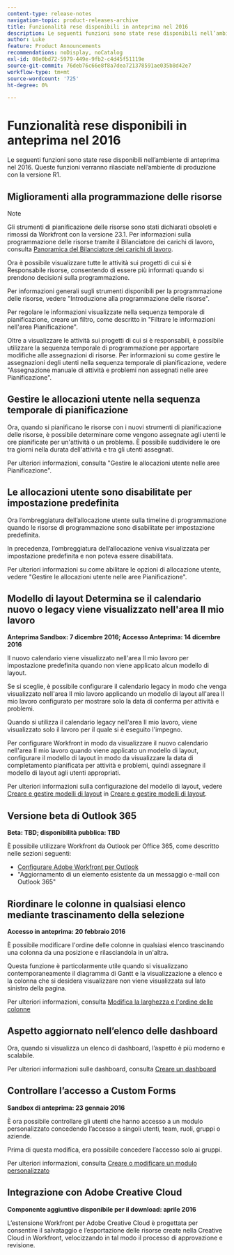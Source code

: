 ```yaml
---
content-type: release-notes
navigation-topic: product-releases-archive
title: Funzionalità rese disponibili in anteprima nel 2016
description: Le seguenti funzioni sono state rese disponibili nell’ambiente di anteprima nel 2016. Queste funzioni verranno rilasciate nell’ambiente di produzione con la versione R1.
author: Luke
feature: Product Announcements
recommendations: noDisplay, noCatalog
exl-id: 08e0bd72-5979-449e-9fb2-c4d45f51119e
source-git-commit: 76deb76c66e8f8a7dea721378591ae035b8d42e7
workflow-type: tm+mt
source-wordcount: '725'
ht-degree: 0%

---
```


# Funzionalità rese disponibili in anteprima nel 2016

Le seguenti funzioni sono state rese disponibili nell’ambiente di anteprima nel 2016. Queste funzioni verranno rilasciate nell’ambiente di produzione con la versione R1.

## Miglioramenti alla programmazione delle risorse

>[!NOTE]
>
>Gli strumenti di pianificazione delle risorse sono stati dichiarati obsoleti e rimossi da Workfront con la versione 23.1. Per informazioni sulla programmazione delle risorse tramite il Bilanciatore dei carichi di lavoro, consulta [Panoramica del Bilanciatore dei carichi di lavoro](../../../../resource-mgmt/workload-balancer/overview-workload-balancer.md).

Ora è possibile visualizzare tutte le attività sui progetti di cui si è Responsabile risorse, consentendo di essere più informati quando si prendono decisioni sulla programmazione.

Per informazioni generali sugli strumenti disponibili per la programmazione delle risorse, vedere &quot;Introduzione alla programmazione delle risorse&quot;.

Per regolare le informazioni visualizzate nella sequenza temporale di pianificazione, creare un filtro, come descritto in &quot;Filtrare le informazioni nell&#39;area Pianificazione&quot;.

Oltre a visualizzare le attività sui progetti di cui si è responsabili, è possibile utilizzare la sequenza temporale di programmazione per apportare modifiche alle assegnazioni di risorse. Per informazioni su come gestire le assegnazioni degli utenti nella sequenza temporale di pianificazione, vedere &quot;Assegnazione manuale di attività e problemi non assegnati nelle aree Pianificazione&quot;.

## Gestire le allocazioni utente nella sequenza temporale di pianificazione

Ora, quando si pianificano le risorse con i nuovi strumenti di pianificazione delle risorse, è possibile determinare come vengono assegnate agli utenti le ore pianificate per un&#39;attività o un problema. È possibile suddividere le ore tra giorni nella durata dell&#39;attività e tra gli utenti assegnati.

Per ulteriori informazioni, consulta &quot;Gestire le allocazioni utente nelle aree Pianificazione&quot;.

## Le allocazioni utente sono disabilitate per impostazione predefinita

Ora l’ombreggiatura dell’allocazione utente sulla timeline di programmazione quando le risorse di programmazione sono disabilitate per impostazione predefinita.

In precedenza, l’ombreggiatura dell’allocazione veniva visualizzata per impostazione predefinita e non poteva essere disabilitata.

Per ulteriori informazioni su come abilitare le opzioni di allocazione utente, vedere &quot;Gestire le allocazioni utente nelle aree Pianificazione&quot;.

## Modello di layout Determina se il calendario nuovo o legacy viene visualizzato nell&#39;area Il mio lavoro

**Anteprima Sandbox: 7 dicembre 2016; Accesso Anteprima: 14 dicembre 2016** 

Il nuovo calendario viene visualizzato nell&#39;area Il mio lavoro per impostazione predefinita quando non viene applicato alcun modello di layout.

Se si sceglie, è possibile configurare il calendario legacy in modo che venga visualizzato nell&#39;area Il mio lavoro applicando un modello di layout all&#39;area Il mio lavoro configurato per mostrare solo la data di conferma per attività e problemi.

Quando si utilizza il calendario legacy nell&#39;area Il mio lavoro, viene visualizzato solo il lavoro per il quale si è eseguito l&#39;impegno.

Per configurare Workfront in modo da visualizzare il nuovo calendario nell&#39;area Il mio lavoro quando viene applicato un modello di layout, configurare il modello di layout in modo da visualizzare la data di completamento pianificata per attività e problemi, quindi assegnare il modello di layout agli utenti appropriati.

Per ulteriori informazioni sulla configurazione del modello di layout, vedere [Creare e gestire modelli di layout](../../../../administration-and-setup/customize-workfront/use-layout-templates/create-and-manage-layout-templates.md#customizing-my-work) in [Creare e gestire modelli di layout](../../../../administration-and-setup/customize-workfront/use-layout-templates/create-and-manage-layout-templates.md).

## Versione beta di Outlook 365

**Beta: TBD; disponibilità pubblica: TBD**

È possibile utilizzare Workfront da Outlook per Office 365, come descritto nelle sezioni seguenti:

* [Configurare Adobe Workfront per Outlook](../../../../workfront-integrations-and-apps/using-workfront-with-outlook/set-up-workfront-for-outlook.md)
* &quot;Aggiornamento di un elemento esistente da un messaggio e-mail con Outlook 365&quot;

## Riordinare le colonne in qualsiasi elenco mediante trascinamento della selezione

**Accesso in anteprima: 20 febbraio 2016**

È possibile modificare l&#39;ordine delle colonne in qualsiasi elenco trascinando una colonna da una posizione e rilasciandola in un&#39;altra.

Questa funzione è particolarmente utile quando si visualizzano contemporaneamente il diagramma di Gantt e la visualizzazione a elenco e la colonna che si desidera visualizzare non viene visualizzata sul lato sinistro della pagina. 

Per ulteriori informazioni, consulta [Modifica la larghezza e l&#39;ordine delle colonne](../../../../reports-and-dashboards/reports/reporting-elements/modify-column-width-order.md)

## Aspetto aggiornato nell’elenco delle dashboard

Ora, quando si visualizza un elenco di dashboard, l’aspetto è più moderno e scalabile.

Per ulteriori informazioni sulle dashboard, consulta [Creare un dashboard](../../../../reports-and-dashboards/dashboards/creating-and-managing-dashboards/create-dashboard.md)

## Controllare l’accesso a Custom Forms

**Sandbox di anteprima: 23 gennaio 2016**

È ora possibile controllare gli utenti che hanno accesso a un modulo personalizzato concedendo l’accesso a singoli utenti, team, ruoli, gruppi o aziende. 

Prima di questa modifica, era possibile concedere l’accesso solo ai gruppi.

Per ulteriori informazioni, consulta [Creare o modificare un modulo personalizzato](../../../../administration-and-setup/customize-workfront/create-manage-custom-forms/create-or-edit-a-custom-form.md)

## Integrazione con Adobe Creative Cloud

**Componente aggiuntivo disponibile per il download: aprile 2016**

L’estensione Workfront per Adobe Creative Cloud è progettata per consentire il salvataggio e l’esportazione delle risorse create nella Creative Cloud in Workfront, velocizzando in tal modo il processo di approvazione e revisione.
